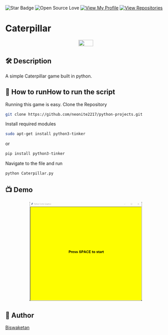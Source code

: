 ![Star Badge](https://img.shields.io/static/v1?label=%F0%9F%8C%9F&message=If%20Useful&style=style=flat&color=BC4E99)
![Open Source Love](https://badges.frapsoft.com/os/v1/open-source.svg?v=103)
[![View My Profile](https://img.shields.io/badge/View-My_Profile-green?logo=GitHub)](https://github.com/neonite2217)
[![View Repositories](https://img.shields.io/badge/View-My_Repositories-blue?logo=GitHub)](https://github.com/neonite2217?tab=repositories)

# Caterpillar
<p align="center">
<img src="https://static.wikia.nocookie.net/pixar/images/e/ec/Heimlich.png/revision/latest?cb=20170807224005" width=30% height=30%>

## 🛠️ Description

A simple Caterpillar game built in python.

## 🌟 How to runHow to run the script
Running this game is easy.
Clone the Repository
```sh
git clone https://github.com/neonite2217/python-projects.git
```
Install required modules
```sh
sudo apt-get install python3-tinker
```
or
```sh
pip install python3-tinker
```
Navigate to the file and run 
```sh
python Caterpillar.py
```

## 📺 Demo
<p align="center">
<img src="https://github.com/neonite2217/python-projects/blob/main/Caterpillar%20game/caterpillar.gif" width=70% height=70%>

## 🤖 Author
[Biswaketan](https://github.com/neonite2217/)
